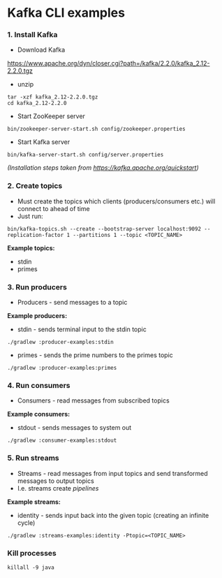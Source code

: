 # Kafka CLI examples

### 1. Install Kafka
* Download Kafka 

https://www.apache.org/dyn/closer.cgi?path=/kafka/2.2.0/kafka_2.12-2.2.0.tgz

* unzip
```
tar -xzf kafka_2.12-2.2.0.tgz
cd kafka_2.12-2.2.0
```
* Start ZooKeeper server
```
bin/zookeeper-server-start.sh config/zookeeper.properties
```
* Start Kafka server
```
bin/kafka-server-start.sh config/server.properties
```

*(Installation steps taken from https://kafka.apache.org/quickstart)*

### 2. Create topics 
* Must create the topics which clients (producers/consumers etc.) will connect to ahead of time
* Just run:
```
bin/kafka-topics.sh --create --bootstrap-server localhost:9092 --replication-factor 1 --partitions 1 --topic <TOPIC_NAME>
```

**Example topics:**
  * stdin
  * primes

### 3. Run producers
* Producers - send messages to a topic

**Example producers:**

* stdin - sends terminal input to the stdin topic
```
./gradlew :producer-examples:stdin
```

* primes - sends the prime numbers to the primes topic
```
./gradlew :producer-examples:primes
```

### 4. Run consumers
* Consumers - read messages from subscribed topics

**Example consumers:**

* stdout - sends messages to system out
```
./gradlew :consumer-examples:stdout
```

### 5. Run streams
* Streams - read messages from input topics and send transformed messages to output topics
* I.e. streams create *pipelines*

**Example streams:**
  
* identity - sends input back into the given topic (creating an infinite cycle)
```
./gradlew :streams-examples:identity -Ptopic=<TOPIC_NAME>
```

### Kill processes
```
killall -9 java
```